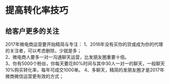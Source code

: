 # 提高转化率技巧
## 给客户更多的关注
2017年微电商运营要开始精简与专注：
1、2016年没有买你的货或成为你的代理的关注者，可以考虑删除，少就是多；  
2、微电商人要多一对一沟通聊天运营，比发朋友圈重要十倍。  
3、你有5000个粉丝，你每天要花80%时间与其中30人一对一的聊天，一般聊天10%购买转化率，每年可成交1000单。
4、多聊天，精简的发朋友圈才是2017年微商微信运营更有效的方式；